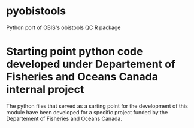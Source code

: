 # pyobistools
Python port of OBIS's obistools QC R package

# Starting point python code developed under Departement of Fisheries and Oceans Canada internal project

The python files that served as a sarting point for the development of this module have been developed for a specific project funded by the Departement of Fisheries and Oceans Canada.
